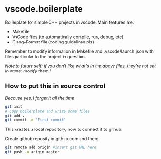 # vscode.boilerplate

Boilerplate for simple C++ projects in vscode. Main features are:
  - Makefile
  - VsCode files (to automatically compile, run, debug, etc)
  - Clang-Format file (coding guidelines plz)

Remember to modify information in Makefile and .vscode/launch.json with files particular to the project in question.

*Note to future self: if you don't like what's in the above files, they're not set in stone: modify them !*

## How to put this in source control

*Because yes, I forget it all the time*
```bash
git init
# Copy boilerplate and write some files
git add .
git commit -m "First commit"
```

This creates a local repository, now to connect it to github:

Create github reposity in github.com and then:

```bash
git remote add origin #insert git URL here
git push -u origin master
```

